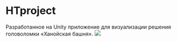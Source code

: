 # HTproject
Разработанное на Unity приложение для визуализации решения головоломки «Ханойская башня».
![](https://image.ibb.co/b09pro/ht2.jpg)